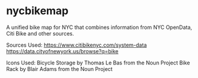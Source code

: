 # nycbikemap
A unified bike map for NYC that combines information from NYC OpenData, Citi Bike and other sources.

Sources Used:
https://www.citibikenyc.com/system-data
https://data.cityofnewyork.us/browse?q=bike

Icons Used:
Bicycle Storage by Thomas Le Bas from the Noun Project
Bike Rack by Blair Adams from the Noun Project
